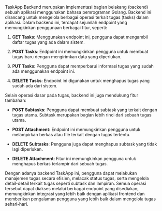 TaskApp Backend merupakan implementasi bagian belakang (backend) sebuah aplikasi menggunakan bahasa pemrograman Golang. Backend ini dirancang untuk mengelola berbagai operasi terkait tugas (tasks) dalam aplikasi. Dalam backend ini, terdapat sejumlah endpoint yang memungkinkan penggunaan berbagai fitur, seperti:

1. **GET Tasks**: Menggunakan endpoint ini, pengguna dapat mengambil daftar tugas yang ada dalam sistem.

2. **POST Tasks**: Endpoint ini memungkinkan pengguna untuk membuat tugas baru dengan mengirimkan data yang diperlukan.

3. **PUT Tasks**: Pengguna dapat memperbarui informasi tugas yang sudah ada menggunakan endpoint ini.

4. **DELETE Tasks**: Endpoint ini digunakan untuk menghapus tugas yang sudah ada dari sistem.

Selain operasi dasar pada tugas, backend ini juga mendukung fitur tambahan:

- **POST Subtasks**: Pengguna dapat membuat subtask yang terkait dengan tugas utama. Subtask merupakan bagian lebih rinci dari sebuah tugas utama.

- **POST Attachment**: Endpoint ini memungkinkan pengguna untuk melampirkan berkas atau file terkait dengan tugas tertentu.

- **DELETE Subtasks**: Pengguna juga dapat menghapus subtask yang tidak lagi diperlukan.

- **DELETE Attachment**: Fitur ini memungkinkan pengguna untuk menghapus berkas terlampir dari sebuah tugas.

Dengan adanya backend TaskApp ini, pengguna dapat melakukan manajemen tugas secara efisien, melacak status tugas, serta mengelola detail-detail terkait tugas seperti subtask dan lampiran. Semua operasi tersebut dapat diakses melalui berbagai endpoint yang disediakan, memungkinkan integrasi yang lebih baik dengan aplikasi frontend dan memberikan pengalaman pengguna yang lebih baik dalam mengelola tugas sehari-hari.
